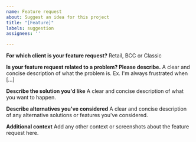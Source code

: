 ```yaml
---
name: Feature request
about: Suggest an idea for this project
title: "[Feature]"
labels: suggestion
assignees: ''

---
```


**For which client is your feature request?**
Retail, BCC or Classic

**Is your feature request related to a problem? Please describe.**
A clear and concise description of what the problem is. Ex. I'm always frustrated when [...]

**Describe the solution you'd like**
A clear and concise description of what you want to happen.

**Describe alternatives you've considered**
A clear and concise description of any alternative solutions or features you've considered.

**Additional context**
Add any other context or screenshots about the feature request here.
